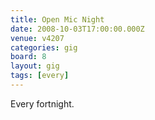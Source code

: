 ```yaml
---
title: Open Mic Night
date: 2008-10-03T17:00:00.000Z
venue: v4207
categories: gig
board: 8
layout: gig
tags: [every]
---
```

Every fortnight.